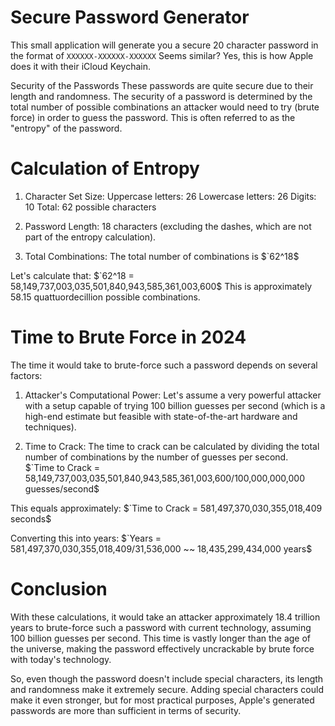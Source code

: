 # Secure Password Generator

This small application will generate you a secure 20 character password in the format of `XXXXXX-XXXXXX-XXXXXX`
Seems similar? Yes, this is how Apple does it with their iCloud Keychain.

Security of the Passwords
These passwords are quite secure due to their length and randomness. The security of a password is determined by the total number of possible combinations an attacker would need to try (brute force) in order to guess the password. This is often referred to as the "entropy" of the password.

# Calculation of Entropy

1. Character Set Size:
   Uppercase letters: 26
   Lowercase letters: 26
   Digits: 10
   Total: 62 possible characters

2. Password Length:
   18 characters (excluding the dashes, which are not part of the entropy calculation).

3. Total Combinations: The total number of combinations is $`62^18$

Let's calculate that:
$`62^18 = 58,149,737,003,035,501,840,943,585,361,003,600$
This is approximately 58.15 quattuordecillion possible combinations.

# Time to Brute Force in 2024

The time it would take to brute-force such a password depends on several factors:

1. Attacker's Computational Power:
   Let's assume a very powerful attacker with a setup capable of trying 100 billion guesses per second (which is a high-end estimate but feasible with state-of-the-art hardware and techniques).

2. Time to Crack:
   The time to crack can be calculated by dividing the total number of combinations by the number of guesses per second.
   $`Time to Crack = 58,149,737,003,035,501,840,943,585,361,003,600/100,000,000,000 guesses/second$

This equals approximately:
$`Time to Crack = 581,497,370,030,355,018,409 seconds$

Converting this into years:
$`Years = 581,497,370,030,355,018,409/31,536,000 ~~ 18,435,299,434,000 years$
​

# Conclusion

With these calculations, it would take an attacker approximately 18.4 trillion years to brute-force such a password with current technology, assuming 100 billion guesses per second. This time is vastly longer than the age of the universe, making the password effectively uncrackable by brute force with today's technology.

So, even though the password doesn't include special characters, its length and randomness make it extremely secure. Adding special characters could make it even stronger, but for most practical purposes, Apple's generated passwords are more than sufficient in terms of security.
